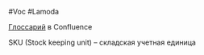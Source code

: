 #Voc #Lamoda 

[Глоссарий](https://confluence.lamoda.ru/display/BOB/LamodaTech+Glossary.+BOB+Perspective) в Confluence

SKU (Stock keeping unit) – складская учетная единица
